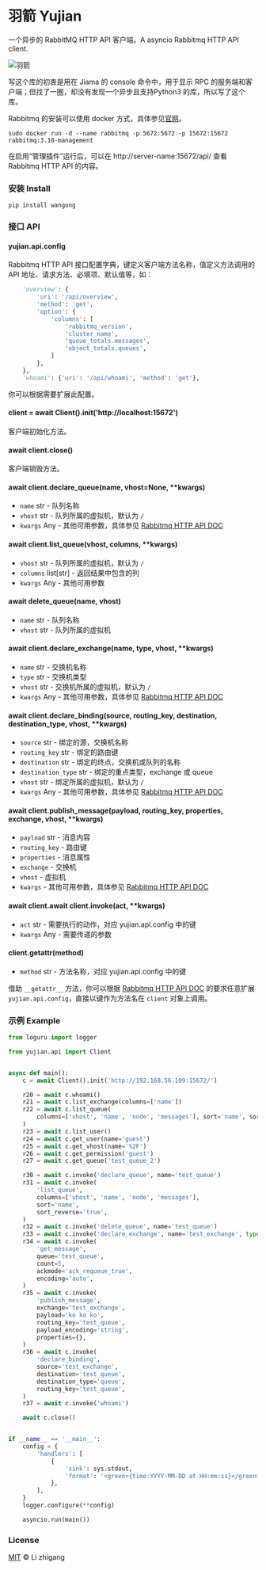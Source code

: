 # 羽箭 Yujian

一个异步的 RabbitMQ HTTP API 客户端。A asyncio Rabbitmq HTTP API client.

![羽箭](https://github.com/imlzg/image/blob/84e4272984ab9b5becaf5c0e6c2b3e45d5c31c4a/yujian.png)

写这个库的初衷是用在 Jiama 的 console 命令中，用于显示 RPC 的服务端和客户端；但找了一圈，却没有发现一个异步且支持Python3 的库，所以写了这个库。


Rabbitmq 的安装可以使用 docker 方式，具体参见[官网](https://www.rabbitmq.com/download.html)。
```shell
sudo docker run -d --name rabbitmq -p 5672:5672 -p 15672:15672 rabbitmq:3.10-management
```

在启用“管理插件”运行后，可以在 http://server-name:15672/api/ 查看 Rabbitmq HTTP API 的内容。



### 安装 Install

``` shell
pip install wangong
```



### 接口 API

#### yujian.api.config
Rabbitmq HTTP API 接口配置字典，键定义客户端方法名称，值定义方法调用的 API 地址、请求方法、必填项、默认值等，如：
```python
    'overview': {
        'uri': '/api/overview',
        'method': 'get',
        'option': {
            'columns': [
                'rabbitmq_version',
                'cluster_name',
                'queue_totals.messages',
                'object_totals.queues',
            ]
        },
    },
    'whoami': {'uri': '/api/whoami', 'method': 'get'},
```
你可以根据需要扩展此配置。



#### client = await Client().init('http://localhost:15672')
客户端初始化方法。



#### await client.close()
客户端销毁方法。



#### await client.declare_queue(name, vhost=None, **kwargs)
- `name` str - 队列名称
- `vhost` str - 队列所属的虚拟机，默认为 `/`
- `kwargs` Any - 其他可用参数，具体参见 [Rabbitmq HTTP API DOC](https://rawcdn.githack.com/rabbitmq/rabbitmq-server/v3.11.2/deps/rabbitmq_management/priv/www/api/index.html)



#### await client.list_queue(vhost, columns, **kwargs)
- `vhost` str - 队列所属的虚拟机，默认为 `/`
- `columns` list[str] - 返回结果中包含的列
- `kwargs` Any - 其他可用参数



#### await delete_queue(name, vhost)
- `name` str - 队列名称
- `vhost` str - 队列所属的虚拟机



#### await client.declare_exchange(name, type, vhost, **kwargs)
- `name` str - 交换机名称
- `type` str - 交换机类型
- `vhost` str - 交换机所属的虚拟机，默认为 `/`
- `kwargs` Any - 其他可用参数，具体参见 [Rabbitmq HTTP API DOC](https://rawcdn.githack.com/rabbitmq/rabbitmq-server/v3.11.2/deps/rabbitmq_management/priv/www/api/index.html)



#### await client.declare_binding(source, routing_key, destination, destination_type, vhost, **kwargs)
- `source` str - 绑定的源，交换机名称
- `routing_key` str - 绑定的路由键
- `destination` str - 绑定的终点，交换机或队列的名称
- `destination_type` str - 绑定的重点类型，exchange 或 queue
- `vhost` str - 绑定所属的虚拟机，默认为 `/`
- `kwargs` Any - 其他可用参数，具体参见 [Rabbitmq HTTP API DOC](https://rawcdn.githack.com/rabbitmq/rabbitmq-server/v3.11.2/deps/rabbitmq_management/priv/www/api/index.html)



#### await client.publish_message(payload, routing_key, properties, exchange, vhost, **kwargs)
- `payload` str - 消息内容
- `routing_key` - 路由键
- `properties` - 消息属性
- `exchange` - 交换机
- `vhost` - 虚拟机
- `kwargs` - 其他可用参数，具体参见 [Rabbitmq HTTP API DOC](https://rawcdn.githack.com/rabbitmq/rabbitmq-server/v3.11.2/deps/rabbitmq_management/priv/www/api/index.html)



#### await client.await client.invoke(act, **kwargs)
- `act` str - 需要执行的动作，对应 yujian.api.config 中的键
- `kwargs` Any - 需要传递的参数



#### client.__getattr__(method)
- `method` str - 方法名称，对应 yujian.api.config 中的键

借助 `__getattr__` 方法，你可以根据 [Rabbitmq HTTP API DOC](https://rawcdn.githack.com/rabbitmq/rabbitmq-server/v3.11.2/deps/rabbitmq_management/priv/www/api/index.html) 的要求任意扩展 `yujian.api.config`，直接以键作为方法名在 `client` 对象上调用。



### 示例 Example

``` python
from loguru import logger

from yujian.api import Client


async def main():
    c = await Client().init('http://192.168.56.109:15672/')

    r20 = await c.whoami()
    r21 = await c.list_exchange(columns=['name'])
    r22 = await c.list_queue(
        columns=['vhost', 'name', 'node', 'messages'], sort='name', sort_reverse='true'
    )
    r23 = await c.list_user()
    r24 = await c.get_user(name='guest')
    r25 = await c.get_vhost(name='%2F')
    r26 = await c.get_permission('guest')
    r27 = await c.get_queue('test_queue_2')

    r30 = await c.invoke('declare_queue', name='test_queue')
    r31 = await c.invoke(
        'list_queue',
        columns=['vhost', 'name', 'node', 'messages'],
        sort='name',
        sort_reverse='true',
    )
    r32 = await c.invoke('delete_queue', name='test_queue')
    r33 = await c.invoke('declare_exchange', name='test_exchange', type='direct')
    r34 = await c.invoke(
        'get_message',
        queue='test_queue',
        count=5,
        ackmode='ack_requeue_true',
        encoding='auto',
    )
    r35 = await c.invoke(
        'publish_message',
        exchange='test_exchange',
        payload='ko ko ko',
        routing_key='test_queue',
        payload_encoding='string',
        properties={},
    )
    r36 = await c.invoke(
        'declare_binding',
        source='test_exchange',
        destination='test_queue',
        destination_type='queue',
        routing_key='test_queue',
    )
    r37 = await c.invoke('whoami')

    await c.close()


if __name__ == '__main__':
    config = {
        'handlers': [
            {
                'sink': sys.stdout,
                'format': '<green>{time:YYYY-MM-DD at HH:mm:ss}</green> {level} <level>{message}</level>',
            },
        ],
    }
    logger.configure(**config)

    asyncio.run(main())


```

### License
[MIT](LICENSE) © Li zhigang